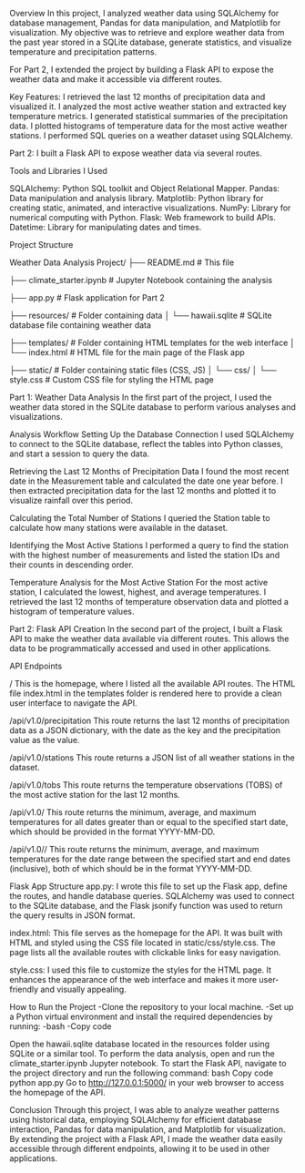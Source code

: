 Overview
In this project, I analyzed weather data using SQLAlchemy for database management, Pandas for data manipulation, and Matplotlib for visualization. My objective was to retrieve and explore weather data from the past year stored in a SQLite database, generate statistics, and visualize temperature and precipitation patterns.

For Part 2, I extended the project by building a Flask API to expose the weather data and make it accessible via different routes.

Key Features:
I retrieved the last 12 months of precipitation data and visualized it.
I analyzed the most active weather station and extracted key temperature metrics.
I generated statistical summaries of the precipitation data.
I plotted histograms of temperature data for the most active weather stations.
I performed SQL queries on a weather dataset using SQLAlchemy.

Part 2: I built a Flask API to expose weather data via several routes.

Tools and Libraries I Used

SQLAlchemy: Python SQL toolkit and Object Relational Mapper.
Pandas: Data manipulation and analysis library.
Matplotlib: Python library for creating static, animated, and interactive visualizations.
NumPy: Library for numerical computing with Python.
Flask: Web framework to build APIs.
Datetime: Library for manipulating dates and times.

Project Structure

Weather Data Analysis Project/
├── README.md                # This file

├── climate_starter.ipynb     # Jupyter Notebook containing the analysis

├── app.py                   # Flask application for Part 2

├── resources/               # Folder containing data
│   └── hawaii.sqlite        # SQLite database file containing weather data

├── templates/               # Folder containing HTML templates for the web interface
│   └── index.html           # HTML file for the main page of the Flask app

├── static/                  # Folder containing static files (CSS, JS)
│   └── css/
│       └── style.css        # Custom CSS file for styling the HTML page

Part 1: Weather Data Analysis
In the first part of the project, I used the weather data stored in the SQLite database to perform various analyses and visualizations.

Analysis Workflow
Setting Up the Database Connection
I used SQLAlchemy to connect to the SQLite database, reflect the tables into Python classes, and start a session to query the data.

Retrieving the Last 12 Months of Precipitation Data
I found the most recent date in the Measurement table and calculated the date one year before. I then extracted precipitation data for the last 12 months and plotted it to visualize rainfall over this period.

Calculating the Total Number of Stations
I queried the Station table to calculate how many stations were available in the dataset.

Identifying the Most Active Stations
I performed a query to find the station with the highest number of measurements and listed the station IDs and their counts in descending order.

Temperature Analysis for the Most Active Station
For the most active station, I calculated the lowest, highest, and average temperatures. I retrieved the last 12 months of temperature observation data and plotted a histogram of temperature values.

Part 2: Flask API Creation
In the second part of the project, I built a Flask API to make the weather data available via different routes. This allows the data to be programmatically accessed and used in other applications.

API Endpoints

/
This is the homepage, where I listed all the available API routes.
The HTML file index.html in the templates folder is rendered here to provide a clean user interface to navigate the API.

/api/v1.0/precipitation
This route returns the last 12 months of precipitation data as a JSON dictionary, with the date as the key and the precipitation value as the value.

/api/v1.0/stations
This route returns a JSON list of all weather stations in the dataset.

/api/v1.0/tobs
This route returns the temperature observations (TOBS) of the most active station for the last 12 months.

/api/v1.0/<start>
This route returns the minimum, average, and maximum temperatures for all dates greater than or equal to the specified start date, which should be provided in the format YYYY-MM-DD.

/api/v1.0/<start>/<end>
This route returns the minimum, average, and maximum temperatures for the date range between the specified start and end dates (inclusive), both of which should be in the format YYYY-MM-DD.

Flask App Structure
app.py:
I wrote this file to set up the Flask app, define the routes, and handle database queries. SQLAlchemy was used to connect to the SQLite database, and the Flask jsonify function was used to return the query results in JSON format.

index.html:
This file serves as the homepage for the API. It was built with HTML and styled using the CSS file located in static/css/style.css. The page lists all the available routes with clickable links for easy navigation.

style.css:
I used this file to customize the styles for the HTML page. It enhances the appearance of the web interface and makes it more user-friendly and visually appealing.

How to Run the Project
-Clone the repository to your local machine.
-Set up a Python virtual environment and install the required dependencies by running:
-bash
-Copy code

Open the hawaii.sqlite database located in the resources folder using SQLite or a similar tool.
To perform the data analysis, open and run the climate_starter.ipynb Jupyter notebook.
To start the Flask API, navigate to the project directory and run the following command:
bash
Copy code
python app.py
Go to http://127.0.0.1:5000/ in your web browser to access the homepage of the API.

Conclusion
Through this project, I was able to analyze weather patterns using historical data, employing SQLAlchemy for efficient database interaction, Pandas for data manipulation, and Matplotlib for visualization. By extending the project with a Flask API, I made the weather data easily accessible through different endpoints, allowing it to be used in other applications.
